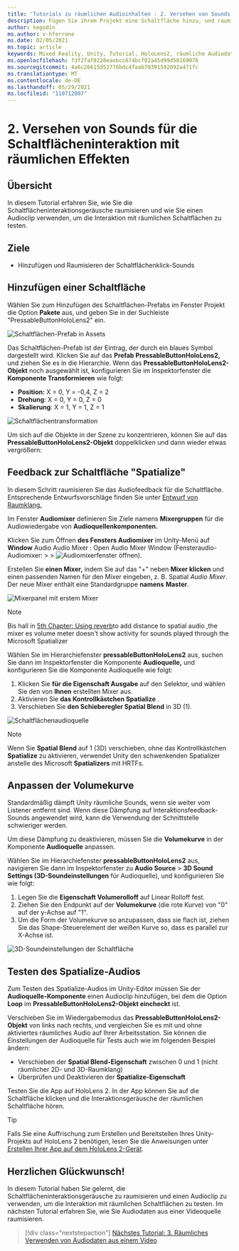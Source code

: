 ```yaml
---
title: 'Tutorials zu räumlichen Audioinhalten : 2. Versehen von Sounds für die Schaltflächeninteraktion mit räumlichen Effekten'
description: Fügen Sie ihrem Projekt eine Schaltfläche hinzu, und raumisieren Sie die Schaltflächeninteraktionsgeräusche.
author: kegodin
ms.author: v-hferrone
ms.date: 02/05/2021
ms.topic: article
keywords: Mixed Reality, Unity, Tutorial, HoloLens2, räumliche Audiodaten, MRTK, Mixed Reality-Toolkit, UWP, Windows 10, HRTF, kopfbezogene Übertragungsfunktion, Hall, Microsoft Spatializer, Prefabs, Volumekurve
ms.openlocfilehash: f3f2faf8220eaebcc674bcf02a45d99d58169076
ms.sourcegitcommit: 4a6c26615d52776bdc4faab70391592092a471fc
ms.translationtype: MT
ms.contentlocale: de-DE
ms.lasthandoff: 05/29/2021
ms.locfileid: "110712807"
---
```

# <a name="2-spatializing-button-interaction-sounds"></a>2. Versehen von Sounds für die Schaltflächeninteraktion mit räumlichen Effekten

## <a name="overview"></a>Übersicht

In diesem Tutorial erfahren Sie, wie Sie die Schaltflächeninteraktionsgeräusche raumisieren und wie Sie einen Audioclip verwenden, um die Interaktion mit räumlichen Schaltflächen zu testen.  

## <a name="objectives"></a>Ziele

* Hinzufügen und Raumisieren der Schaltflächenklick-Sounds

## <a name="add-a-button"></a>Hinzufügen einer Schaltfläche

Wählen Sie zum Hinzufügen des  Schaltflächen-Prefabs im Fenster Projekt die Option **Pakete** aus, und geben Sie in der Suchleiste "PressableButtonHoloLens2" ein.

![Schaltflächen-Prefab in Assets](images/spatial-audio/spatial-audio-02-section1-step1-1.PNG)

Das Schaltflächen-Prefab ist der Eintrag, der durch ein blaues Symbol dargestellt wird. Klicken Sie auf das **Prefab PressableButtonHoloLens2,** und ziehen Sie es in die Hierarchie. Wenn das **PressableButtonHoloLens2-Objekt** noch ausgewählt ist, konfigurieren Sie im Inspektorfenster die **Komponente Transformieren** wie folgt:

* **Position:** X = 0, Y = -0,4, Z = 2
* **Drehung**: X = 0, Y = 0, Z = 0
* **Skalierung**: X = 1, Y = 1, Z = 1

![Schaltflächentransformation](images/spatial-audio/spatial-audio-02-section1-step1-2.PNG)

Um sich auf die Objekte in der Szene zu konzentrieren, können Sie auf das **PressableButtonHoloLens2-Objekt** doppelklicken und dann wieder etwas vergrößern:

## <a name="spatialize-button-feedback"></a>Feedback zur Schaltfläche "Spatialize"

In diesem Schritt raumisieren Sie das Audiofeedback für die Schaltfläche. Entsprechende Entwurfsvorschläge finden Sie unter [Entwurf von Raumklang.](../../../design/spatial-sound-design.md)

Im Fenster **Audiomixer** definieren Sie Ziele namens **Mixergruppen** für die Audiowiedergabe von **Audioquellenkomponenten.**

Klicken Sie zum Öffnen **des Fensters Audiomixer** im Unity-Menü auf **Window** Audio Audio Mixer : Open Audio Mixer Window (Fensteraudio-Audiomixer:  >    >   ![ Audiomixerfenster öffnen).](images/spatial-audio/spatial-audio-02-section2-step1-1.PNG)

 Erstellen Sie **einen Mixer,** indem Sie auf das "+" neben **Mixer klicken** und einen passenden Namen für den Mixer eingeben, z. B. Spatial _Audio Mixer_. Der neue Mixer enthält eine Standardgruppe **namens** **Master**.

![Mixerpanel mit erstem Mixer](images/spatial-audio/spatial-audio-02-section2-step1-2.PNG)

> [!NOTE]
> Bis hall in [5th Chapter: Using reverb](unity-spatial-audio-ch5.md)to add distance to spatial audio ,the mixer es volume meter doesn't show activity for sounds played through the Microsoft Spatializer

Wählen Sie im Hierarchiefenster **pressableButtonHoloLens2** aus, suchen Sie dann im Inspektorfenster die Komponente **Audioquelle,** und konfigurieren Sie die Komponente Audioquelle wie folgt:

1. Klicken Sie **für die Eigenschaft Ausgabe** auf den Selektor, und wählen Sie den von **Ihnen** erstellten Mixer aus.
2. Aktivieren Sie **das Kontrollkästchen Spatialize** .
3. Verschieben Sie **den Schieberegler Spatial Blend** in 3D (1).

![Schaltflächenaudioquelle](images/spatial-audio/spatial-audio-02-section2-step1-3.PNG)

> [!NOTE]
> Wenn Sie **Spatial Blend** auf 1 (3D) verschieben, ohne das Kontrollkästchen **Spatialize** zu aktivieren, verwendet Unity den schwenkenden Spatializer anstelle des Microsoft **Spatializers** mit HRTFs.

## <a name="adjust-the-volume-curve"></a>Anpassen der Volumekurve

Standardmäßig dämpft Unity räumliche Sounds, wenn sie weiter vom Listener entfernt sind. Wenn diese Dämpfung auf Interaktionsfeedback-Sounds angewendet wird, kann die Verwendung der Schnittstelle schwieriger werden.

Um diese Dämpfung zu deaktivieren, müssen Sie die **Volumekurve** in der Komponente **Audioquelle** anpassen.

Wählen Sie im Hierarchiefenster **pressableButtonHoloLens2** aus, navigieren Sie dann im Inspektorfenster zu **Audio Source**  >  **3D Sound Settings (3D-Soundeinstellungen** für Audioquelle), und konfigurieren Sie wie folgt:

1. Legen Sie die **Eigenschaft Volumerolloff** auf Linear Rolloff fest.
2. Ziehen Sie den Endpunkt auf der **Volumekurve** (die rote Kurve) von "0" auf der y-Achse auf "1".
3. Um die Form  der Volumekurve so anzupassen, dass sie flach ist, ziehen Sie das Shape-Steuerelement der weißen Kurve so, dass es parallel zur X-Achse ist.

![3D-Soundeinstellungen der Schaltfläche](images/spatial-audio/spatial-audio-02-section3-step1-1.PNG)

## <a name="testing-the-spatialize-audio"></a>Testen des Spatialize-Audios

Zum Testen des Spatialize-Audios im Unity-Editor müssen Sie der **Audioquelle-Komponente** einen Audioclip hinzufügen, bei dem die Option **Loop** im **PressableButtonHoloLens2-Objekt eincheckt** ist.

Verschieben Sie im Wiedergabemodus das **PressableButtonHoloLens2-Objekt** von links nach rechts, und vergleichen Sie es mit und ohne aktiviertes räumliches Audio auf Ihrer Arbeitsstation. Sie können die Einstellungen der Audioquelle für Tests auch wie im folgenden Beispiel ändern:

* Verschieben der **Spatial Blend-Eigenschaft** zwischen 0 und 1 (nicht räumlicher 2D- und 3D-Raumklang)
* Überprüfen und Deaktivieren der **Spatialize-Eigenschaft**

Testen Sie die App auf HoloLens 2. In der App können Sie auf die Schaltfläche klicken und die Interaktionsgeräusche der räumlichen Schaltfläche hören.

> [!TIP]
> Falls Sie eine Auffrischung zum Erstellen und Bereitstellen Ihres Unity-Projekts auf HoloLens 2 benötigen, lesen Sie die Anweisungen unter [Erstellen Ihrer App auf dem HoloLens 2-Gerät](mr-learning-base-02.md#building-your-application-to-your-hololens-2).

## <a name="congratulations"></a>Herzlichen Glückwunsch!

In diesem Tutorial haben Sie gelernt, die Schaltflächeninteraktionsgeräusche zu raumisieren und einen Audioclip zu verwenden, um die Interaktion mit räumlichen Schaltflächen zu testen. Im nächsten Tutorial erfahren Sie, wie Sie Audiodaten aus einer Videoquelle raumisieren.

> [!div class="nextstepaction"]
> [Nächstes Tutorial: 3. Räumliches Verwenden von Audiodaten aus einem Video](unity-spatial-audio-ch3.md)
